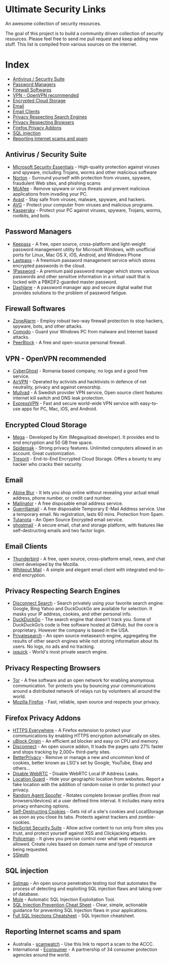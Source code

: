 # Ultimate Security Links
An awesome collection of security resources.

The goal of this project is to build a community driven collection of security resources. Please feel free to send me pull request and keep adding new stuff. This list is compiled from various sources on the internet.

# Index #
- [Antivirus / Security Suite](https://github.com/dsuraj/Ultimate-Security-Links#antivirus--security-suite)
- [Password Managers](https://github.com/dsuraj/Ultimate-Security-Links#password-managers)
- [Firewall Softwares](https://github.com/dsuraj/Ultimate-Security-Links#firewall-softwares)
- [VPN - OpenVPN recommended](https://github.com/dsuraj/Ultimate-Security-Links#vpn---openvpn-recommended)
- [Encrypted Cloud Storage](https://github.com/dsuraj/Ultimate-Security-Links#encrypted-cloud-storage)
- [Email](https://github.com/dsuraj/Ultimate-Security-Links#email)
- [Email Clients](https://github.com/dsuraj/Ultimate-Security-Links#email-clients)
- [Privacy Respecting Search Engines](https://github.com/dsuraj/Ultimate-Security-Links#privacy-respecting-search-engines)
- [Privacy Respecting Browsers](https://github.com/dsuraj/Ultimate-Security-Links#privacy-respecting-browsers)
- [Firefox Privacy Addons](https://github.com/dsuraj/Ultimate-Security-Links#firefox-privacy-addons)
- [SQL injection](https://github.com/dsuraj/Ultimate-Security-Links#sql-injection)
- [Reporting Internet scams and spam](https://github.com/dsuraj/Ultimate-Security-Links#reporting-internet-scams-and-spam)

## Antivirus / Security Suite ##

- [Microsoft Security Essentials](http://windows.microsoft.com/en-us/windows/security-essentials-download) - High-quality protection against viruses and spyware, including Trojans, worms and other malicious software
- [Norton](https://us.norton.com/) - Surround yourself with protection from viruses, spyware, fraudulent Web sites, and phishing scams
- [McAfee](http://www.mcafee.com/us/) - Remove spyware or virus threats and prevent malicious applications from invading your PC.
- [Avast](https://www.avast.com/en-us/index) - Stay safe from viruses, malware, spyware, and hackers.
- [AVG](http://www.avg.com/au-en/homepage) - Protect your computer from viruses and malicious programs.
- [Kaspersky](http://www.kaspersky.com/) - Protect your PC against viruses, spyware, Trojans, worms, rootkits, and bots.

## Password Managers ##
- [Keepass](http://keepass.info/) - A free, open source, cross-platform and light-weight password management utility for Microsoft Windows, with unofficial ports for Linux, Mac OS X, iOS, Android, and Windows Phone
- [Lastpass](https://lastpass.com/) - A freemium password management service which stores encrypted passwords in the cloud.
- [1Password](https://agilebits.com/onepassword) - A premium paid password manager which stores various passwords and other sensitive information in a virtual vault that is locked with a PBKDF2-guarded master password.
- [Dashlane](https://www.dashlane.com/) - A password manager app and secure digital wallet that provides solutions to the problem of password fatigue.

## Firewall Softwares ##
- [ZoneAlarm](http://www.zonealarm.com/software/free-firewall/) - Employ robust two-way firewall protection to stop hackers, spyware, bots, and other attacks.
- [Comodo](https://www.comodo.com/) - Guard your Windows PC from malware and Internet based attacks.
- [PeerBlock](http://www.peerblock.com/) - A free and open-source personal firewall.

## VPN - OpenVPN recommended ##
- [CyberGhost](https://www.cyberghostvpn.com) - Romania based company, no logs and a good free service.
- [AirVPN](https://airvpn.org/) - Operated by activists and hacktivists in defence of net neutrality, privacy and against censorship. 
- [Mullvad](https://mullvad.net/en/) - A Swedish provider VPN service, Open source client features internet kill switch and DNS leak protection.
- [ExpressVPN](https://www.expressvpn.com/) - Fast and secure world-wide VPN service with easy-to-use apps for PC, Mac, iOS, and Android.

## Encrypted Cloud Storage ##
- [Mega](https://mega.co.nz/) - Developed by Kim (Megaupload developer). It provides end to end encryption and 50 GB free space.
- [Spideroak](https://spideroak.com/) - Strong privacy features. Unlimited computers allowed in an account. Great customization.
- [Tresorit](https://tresorit.com/) - End-to-End Encrypted Cloud Storage. Offers a bounty to any hacker who cracks their security.

## Email ##
- [Abine Blur](https://www.abine.com/index.html) - It lets you shop online without revealing your actual email address, phone number, or credit card number.
- [Mailinator](https://mailinator.com/) - A free disposable email address service.
- [Guerrillamail](https://www.guerrillamail.com/) - A free disposable Temporary E-Mail Address service. Use a temporary email. No registration, lasts 60 mins. Protection from Spam.
- [Tutanota](https://www.tutanota.com/) - An Open Source Encrypted email service.
- [ghostmail](https://www.ghostmail.com/) - A secure email, chat and storage platform, with features like self-destructing emails and two factor login.

## Email Clients ##
- [Thunderbird](https://www.mozilla.org/en-US/thunderbird/) - A free, open source, cross-platform email, news, and chat client developed by the Mozilla.
- [Whiteout Mail](https://whiteout.io/) - A simple and elegant email client with integrated end-to-end encryption.

## Privacy Respecting Search Engines ##
- [Disconnect Search](https://search.disconnect.me/) - Search privately using your favorite search engine: Google, Bing Yahoo and DuckDuckGo are available for selection. It masks your IP address, cookies, and other personal info.
- [DuckDuckGo](https://duckduckgo.com/) - The search engine that doesn’t track you. Some of DuckDuckGo’s code is free software hosted at GitHub, but the core is proprietary. However the company is based in the USA.
- [Privatesearch](https://www.privatesearch.io/) - An open source metasearch engine, aggregating the results of other search engines while not storing information about its users. No logs, no ads and no tracking.
- [ixquick](https://ixquick.com/) - World's most private search engine.

## Privacy Respecting Browsers ##
- [Tor](https://www.torproject.org/) - A free software and an open network for enabling anonymous communication. Tor protects you by bouncing your communications around a distributed network of relays run by volunteers all around the world.
- [Mozilla Firefox](https://www.firefox.com/) - Fast, reliable, open source and respects your privacy.

## Firefox Privacy Addons ##
- [HTTPS Everywhere](https://addons.mozilla.org/en-US/firefox/addon/https-everywhere/?src=ss) - A Firefox extension to protect your communications by enabling HTTPS encryption automatically on sites.
- [uBlock Origin](https://addons.mozilla.org/en-US/firefox/addon/ublock-origin/) - An efficient ad blocker and easy on CPU and memory.
- [Disconnect](https://addons.mozilla.org/en-US/firefox/addon/disconnect/) - An open source addon, It loads the pages upto 27% faster and stops tracking by 2,000+ third-party sites.
- [BetterPrivacy](https://addons.mozilla.org/en-US/firefox/addon/betterprivacy/) - Remove or manage a new and uncommon kind of cookies, better known as LSO's set by Google, YouTube, Ebay and others...
- [Disable WebRTC](https://addons.mozilla.org/En-us/firefox/addon/happy-bonobo-disable-webrtc/) - Disable WebRTC Local IP Address Leaks.
- [Location Guard](https://addons.mozilla.org/en-US/firefox/addon/location-guard/) - Hide your geographic location from websites. Report a fake location with the addition of random noise in order to protect your privacy.
- [Random Agent Spoofer](https://addons.mozilla.org/en-US/firefox/addon/random-agent-spoofer/) - Rotates complete browser profiles (from real browsers/devices) at a user defined time interval. It includes many extra privacy enhancing options.
- [Self-Destructing Cookies](https://addons.mozilla.org/en-US/firefox/addon/self-destructing-cookies/) - Gets rid of a site's cookies and LocalStorage as soon as you close its tabs. Protects against trackers and zombie-cookies.
- [NoScript Security Suite](https://addons.mozilla.org/en-US/firefox/addon/noscript/) - Allow active content to run only from sites you trust, and protect yourself against XSS and Clickjacking attacks.
- [Policeman](https://addons.mozilla.org/en-US/firefox/addon/policeman/) - It gives you precise control over what web requests are allowed. Create rules based on domain name and type of resource being requested.
- [SSleuth](https://addons.mozilla.org/en-US/firefox/addon/ssleuth/?src=hp-dl-upandcoming)

## SQL injection ##
- [Sqlmap](http://sqlmap.org/) - An open source penetration testing tool that automates the process of detecting and exploiting SQL injection flaws and taking over of database.
- [Mole](http://sourceforge.net/projects/themole/) - Automatic SQL Injection Exploitation Tool.
- [SQL Injection Prevention Cheat Sheet](https://www.owasp.org/index.php/SQL_Injection_Prevention_Cheat_Sheet) - Clear, simple, actionable guidance for preventing SQL Injection flaws in your applications.
- [Full SQL Injections Cheatsheet](https://www.exploit-db.com/papers/13650/) - SQL Injection cheatsheet.

## Reporting Internet scams and spam ##
- Australia - [scamwatch](https://www.scamwatch.gov.au/report-a-scam) - Use this link to report a scam to the ACCC.
- International - [Econsumer](https://www.econsumer.gov) - A partnership of 34 consumer protection agencies around the world.
